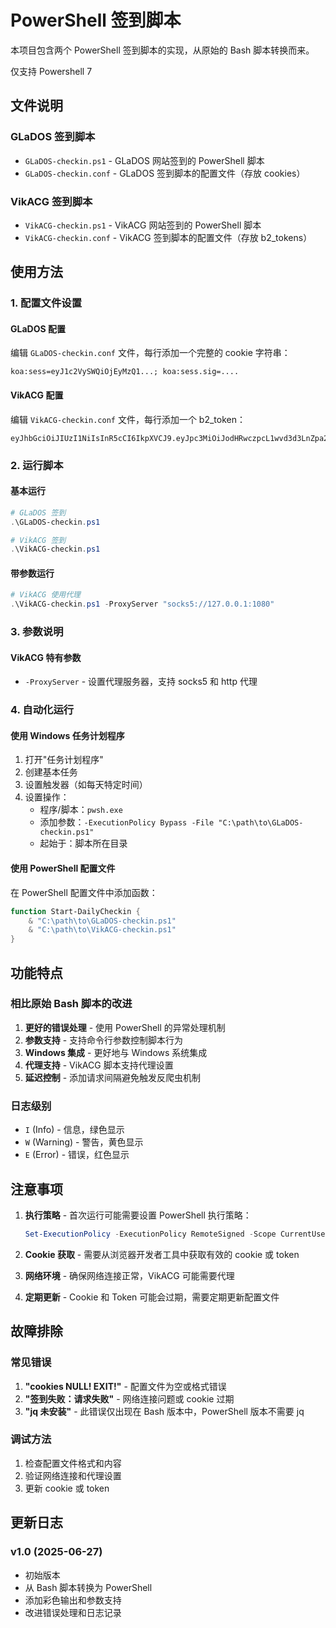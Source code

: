 # PowerShell 签到脚本

本项目包含两个 PowerShell 签到脚本的实现，从原始的 Bash 脚本转换而来。

仅支持 Powershell 7

## 文件说明

### GLaDOS 签到脚本

- `GLaDOS-checkin.ps1` - GLaDOS 网站签到的 PowerShell 脚本
- `GLaDOS-checkin.conf` - GLaDOS 签到脚本的配置文件（存放 cookies）

### VikACG 签到脚本

- `VikACG-checkin.ps1` - VikACG 网站签到的 PowerShell 脚本
- `VikACG-checkin.conf` - VikACG 签到脚本的配置文件（存放 b2_tokens）

## 使用方法

### 1. 配置文件设置

#### GLaDOS 配置

编辑 `GLaDOS-checkin.conf` 文件，每行添加一个完整的 cookie 字符串：

```text
koa:sess=eyJ1c2VySWQiOjEyMzQ1...; koa:sess.sig=....
```

#### VikACG 配置

编辑 `VikACG-checkin.conf` 文件，每行添加一个 b2_token：

```text
eyJhbGciOiJIUzI1NiIsInR5cCI6IkpXVCJ9.eyJpc3MiOiJodHRwczpcL1wvd3d3LnZpa2FjZy5jb20i...
```

### 2. 运行脚本

#### 基本运行

```powershell
# GLaDOS 签到
.\GLaDOS-checkin.ps1

# VikACG 签到
.\VikACG-checkin.ps1
```

#### 带参数运行

```powershell
# VikACG 使用代理
.\VikACG-checkin.ps1 -ProxyServer "socks5://127.0.0.1:1080"
```

### 3. 参数说明

#### VikACG 特有参数

- `-ProxyServer` - 设置代理服务器，支持 socks5 和 http 代理

### 4. 自动化运行

#### 使用 Windows 任务计划程序

1. 打开"任务计划程序"
2. 创建基本任务
3. 设置触发器（如每天特定时间）
4. 设置操作：
   - 程序/脚本：`pwsh.exe`
   - 添加参数：`-ExecutionPolicy Bypass -File "C:\path\to\GLaDOS-checkin.ps1"`
   - 起始于：脚本所在目录

#### 使用 PowerShell 配置文件

在 PowerShell 配置文件中添加函数：

```powershell
function Start-DailyCheckin {
    & "C:\path\to\GLaDOS-checkin.ps1"
    & "C:\path\to\VikACG-checkin.ps1"
}
```

## 功能特点

### 相比原始 Bash 脚本的改进

1. **更好的错误处理** - 使用 PowerShell 的异常处理机制
2. **参数支持** - 支持命令行参数控制脚本行为
3. **Windows 集成** - 更好地与 Windows 系统集成
4. **代理支持** - VikACG 脚本支持代理设置
5. **延迟控制** - 添加请求间隔避免触发反爬虫机制

### 日志级别

- `I` (Info) - 信息，绿色显示
- `W` (Warning) - 警告，黄色显示
- `E` (Error) - 错误，红色显示

## 注意事项

1. **执行策略** - 首次运行可能需要设置 PowerShell 执行策略：

   ```powershell
   Set-ExecutionPolicy -ExecutionPolicy RemoteSigned -Scope CurrentUser
   ```

2. **Cookie 获取** - 需要从浏览器开发者工具中获取有效的 cookie 或 token

3. **网络环境** - 确保网络连接正常，VikACG 可能需要代理

4. **定期更新** - Cookie 和 Token 可能会过期，需要定期更新配置文件

## 故障排除

### 常见错误

1. **"cookies NULL! EXIT!"** - 配置文件为空或格式错误
2. **"签到失败：请求失败"** - 网络连接问题或 cookie 过期
3. **"jq 未安装"** - 此错误仅出现在 Bash 版本中，PowerShell 版本不需要 jq

### 调试方法

1. 检查配置文件格式和内容
2. 验证网络连接和代理设置
3. 更新 cookie 或 token

## 更新日志

### v1.0 (2025-06-27)

- 初始版本
- 从 Bash 脚本转换为 PowerShell
- 添加彩色输出和参数支持
- 改进错误处理和日志记录
